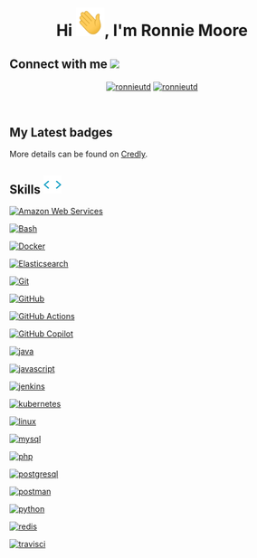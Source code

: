 <h1 align="center">Hi <img src="./img/icons/animatedwave.gif" width="50" height="50">, I'm Ronnie Moore</h1>


<h2> Connect with me <img src='https://raw.githubusercontent.com/ShahriarShafin/ShahriarShafin/main/Assets/handshake.gif' width="100"> </h2>

<p align="center">
<a href="https://linkedin.com/in/ronnieutd" target="blank"><img align="center" src="https://cdn.jsdelivr.net/npm/simple-icons@v11/icons/linkedin.svg" alt="ronnieutd" height="30" width="30" /></a>
<a href="https://www.facebook.com/ronnieutd" target="blank"><img align="center" src="https://cdn.jsdelivr.net/npm/simple-icons@v11/icons/facebook.svg" alt="ronnieutd" height="30" width="30" /></a>

</p>

<br />

<h2> My Latest badges</h2>

<!--START_SECTION:badges-->
<!--END_SECTION:badges-->

More details can be found on [Credly](https://www.credly.com/users/ronnieutd/badges).

<h2> Skills <img src="./img/icons/skills.webp" width="32" height="32"></h2>

<p align="left">
  
  <a href="https://aws.amazon.com" target="_blank"><img src="https://cdn.jsdelivr.net/gh/devicons/devicon@latest/icons/amazonwebservices/amazonwebservices-original-wordmark.svg" alt="Amazon Web Services" width="40" height="40"/></a>

  <a href="https://www.gnu.org/software/bash/" target="_blank"><img src="https://cdn.jsdelivr.net/gh/devicons/devicon@latest/icons/bash/bash-original.svg" alt="Bash" width="40" height="40"/></a>

  <a href="https://www.docker.com/" target="_blank"><img src="https://cdn.jsdelivr.net/gh/devicons/devicon@latest/icons/docker/docker-original-wordmark.svg" alt="Docker" width="40" height="40"/></a>

  <a href="https://www.elastic.co" target="_blank"><img src="https://cdn.jsdelivr.net/gh/devicons/devicon@latest/icons/elasticsearch/elasticsearch-original.svg" alt="Elasticsearch" width="40" height="40"/></a>


  <a href="https://git-scm.com/" target="_blank"><img src="https://cdn.jsdelivr.net/gh/devicons/devicon@latest/icons/git/git-original.svg" alt="Git" width="40" height="40"/></a>
  
  <a href="https://github.com/" target="_blank"><img src="https://cdn.jsdelivr.net/gh/devicons/devicon@latest/icons/github/github-original-wordmark.svg" alt="GitHub" width="40" height="40"/></a>
  
  <a href="https://github.com/actions" target="_blank"><img src="https://cdn.jsdelivr.net/gh/devicons/devicon@latest/icons/githubactions/githubactions-original.svg" alt="GitHub Actions" width="40" height="40"/></a>

  <a href="ttps://github.com/features/copilot/" target="_blank"><img src="https://cdn.jsdelivr.net/npm/simple-icons@v11/icons/githubcopilot.svg" alt="GitHub Copilot" width="40" height="40"/></a>

  <a href="https://www.java.com" target="_blank"><img src="https://cdn.jsdelivr.net/gh/devicons/devicon@latest/icons/java/java-original-wordmark.svg" alt="java" width="40" height="40"/></a>
  
  <a href="https://developer.mozilla.org/en-US/docs/Web/JavaScript" target="_blank"><img src="https://cdn.jsdelivr.net/gh/devicons/devicon@latest/icons/javascript/javascript-original.svg" alt="javascript" width="40" height="40"/></a>
  
  <a href="https://www.jenkins.io" target="_blank"><img src="https://cdn.jsdelivr.net/gh/devicons/devicon@latest/icons/jenkins/jenkins-original.svg" alt="jenkins" width="40" height="40"/></a>
  
  <a href="https://kubernetes.io" target="_blank"><img src="https://cdn.jsdelivr.net/gh/devicons/devicon@latest/icons/kubernetes/kubernetes-original.svg" alt="kubernetes" width="40" height="40"/></a>
  
  <a href="https://www.linux.org/" target="_blank"><img src="https://cdn.jsdelivr.net/gh/devicons/devicon@latest/icons/linux/linux-original.svg" alt="linux" width="40" height="40"/></a>
  
  <a href="https://www.mysql.com/" target="_blank"><img src="https://cdn.jsdelivr.net/gh/devicons/devicon@latest/icons/mysql/mysql-original-wordmark.svg" alt="mysql" width="40" height="40"/></a>
   
  <a href="https://www.php.net" target="_blank"><img src="https://cdn.jsdelivr.net/gh/devicons/devicon@latest/icons/php/php-original.svg" alt="php" width="40" height="40"/></a>
  
  <a href="https://www.postgresql.org" target="_blank"><img src="https://cdn.jsdelivr.net/gh/devicons/devicon@latest/icons/postgresql/postgresql-original-wordmark.svg" alt="postgresql" width="40" height="40"/></a>
  
  <a href="https://postman.com" target="_blank"><img src="https://cdn.jsdelivr.net/gh/devicons/devicon@latest/icons/postman/postman-original.svg" alt="postman" width="40" height="40"/></a>
  
  <a href="https://www.python.org" target="_blank"><img src="https://cdn.jsdelivr.net/gh/devicons/devicon@latest/icons/python/python-original-wordmark.svg" alt="python" width="40" height="40"/></a>
  
  <a href="https://redis.io" target="_blank"><img src="https://cdn.jsdelivr.net/gh/devicons/devicon@latest/icons/redis/redis-original-wordmark.svg" alt="redis" width="40" height="40"/></a>
  
  <a href="https://travis-ci.org" target="_blank"><img src="https://cdn.jsdelivr.net/gh/devicons/devicon@latest/icons/travis/travis-original.svg" alt="travisci" width="40" height="40"/></a>

</p>
